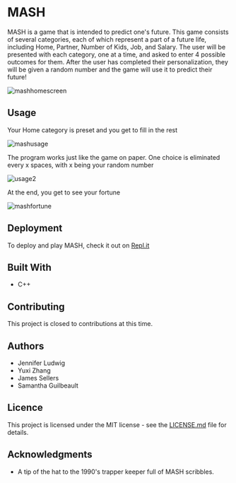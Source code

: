 # MASH
MASH is a game that is intended to predict one's future. This game consists of several categories, each of which represent a part
of a future life, including Home, Partner, Number of Kids, Job, and Salary. The user will be presented with each category, one at a time, and asked to enter 4 possible outcomes for them. After the user has completed their personalization, they will be given a random 
number and the game will use it to predict their future!

![mashhomescreen](https://user-images.githubusercontent.com/29582864/50056741-9e737180-012e-11e9-8c41-898e80364650.png)

## Usage
Your Home category is preset and you get to fill in the rest

![mashusage](https://user-images.githubusercontent.com/29582864/50057034-0b890600-0133-11e9-9b56-b108927d4fb4.png)

The program works just like the game on paper. One choice is eliminated every x spaces, with x being your random number

![usage2](https://user-images.githubusercontent.com/29582864/50057284-37f25180-0136-11e9-8a73-e47696d36bac.png)

At the end, you get to see your fortune

![mashfortune](https://user-images.githubusercontent.com/29582864/50057257-c914f880-0135-11e9-98f7-6eaa800ab1dd.png)

## Deployment
To deploy and play MASH, check it out on [Repl.it](https://repl.it/@jkluds/BeaverHacksW18Gaminlikeits1999)

## Built With
* C++

## Contributing
This project is closed to contributions at this time.

## Authors
* Jennifer Ludwig
* Yuxi Zhang
* James Sellers
* Samantha Guilbeault

## Licence
This project is licensed under the MIT license - see the [LICENSE.md](../master/LICENSE) file for details.

## Acknowledgments
* A tip of the hat to the 1990's trapper keeper full of MASH scribbles.
